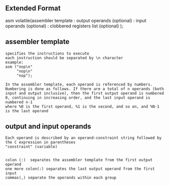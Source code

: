 Extended Format
----------------

asm volatile(assembler template
		: output operands                   (optional)
		: input operands                    (optional)
		: clobbered registers list          (optional)
	    );


assembler template
--------------------
	
	specifies the instructions to execute
	each instruction should be separated by \n character
	example:
	asm ("nop\n"
	     "nop\n"
	     "nop");

	In the assembler template, each operand is referenced by numbers. Numbering is done as follows. If there are a total of n operands (both input and output inclusive), then the first output operand is numbered 0, continuing in increasing order, and the last input operand is numbered n-1
	where %0 is the first operand, %1 is the second, and so on, and %N-1 is the last operand

output and input operands
--------------------------

	Each operand is described by an operand-constraint string followed by the C expression in parentheses
	"constraint" (variable)

	
	colon (:)  separates the assembler template from the first output operand
	one more colon(:) separates the last output operand from the first input
	commas(,) separate the operands within each group
	

	
	

